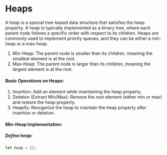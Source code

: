 # Heaps
A heap is a special tree-based data structure that satisfies the heap property. A heap is typically implemented as a binary tree, where each parent node follows a specific order with respect to its children. Heaps are commonly used to implement priority queues, and they can be either a min-heap or a max-heap.

1. Min-Heap: The parent node is smaller than its children, meaning the smallest element is at the root.
2. Max-Heap: The parent node is larger than its children, meaning the largest element is at the root.

#### Basic Operations on Heaps:
1. Insertion: Add an element while maintaining the heap property.
2. Deletion (Extract Min/Max): Remove the root element (either min or max) and restore the heap property.
3. Heapify: Reorganize the heap to maintain the heap property after insertion or deletion.

#### Min-Heap Implementation:
##### Define heap:
```javascript
let heap = [];
```